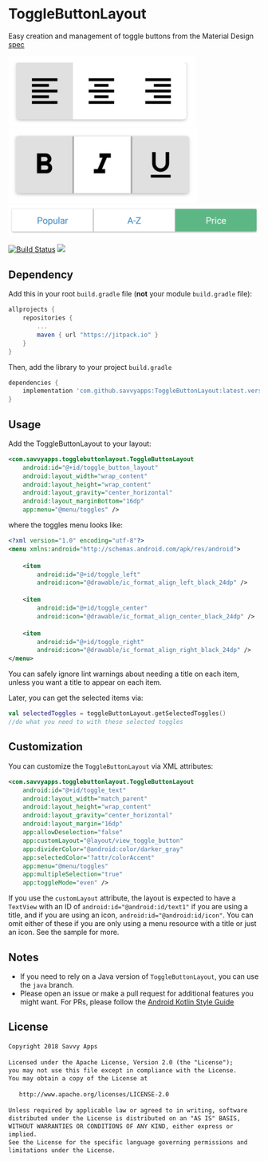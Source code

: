 # ToggleButtonLayout

Easy creation and management of toggle buttons from the Material Design [spec](https://material.io/guidelines/components/buttons.html#buttons-toggle-buttons)

![Single](/art/single.png "Single")
![Multiple](/art/multiple.png "Multiple")
![Segmented](/art/segmented.png "Segmented")

[![Build Status](https://travis-ci.org/savvyapps/ToggleButtonLayout.svg?branch=master)](https://travis-ci.org/savvyapps/ToggleButtonLayout) [![](https://jitpack.io/v/savvyapps/ToggleButtonLayout.svg)](https://jitpack.io/#savvyapps/ToggleButtonLayout)

## Dependency

Add this in your root `build.gradle` file (**not** your module `build.gradle` file):

```gradle
allprojects {
	repositories {
		...
		maven { url "https://jitpack.io" }
	}
}
```

Then, add the library to your project `build.gradle`
```gradle
dependencies {
    implementation 'com.github.savvyapps:ToggleButtonLayout:latest.version.here'
}
```

## Usage
Add the ToggleButtonLayout to your layout:
```xml
<com.savvyapps.togglebuttonlayout.ToggleButtonLayout
    android:id="@+id/toggle_button_layout"
    android:layout_width="wrap_content"
    android:layout_height="wrap_content"
    android:layout_gravity="center_horizontal"
    android:layout_marginBottom="16dp"
    app:menu="@menu/toggles" />
```
where the toggles menu looks like:
```xml
<?xml version="1.0" encoding="utf-8"?>
<menu xmlns:android="http://schemas.android.com/apk/res/android">

    <item
        android:id="@+id/toggle_left"
        android:icon="@drawable/ic_format_align_left_black_24dp" />

    <item
        android:id="@+id/toggle_center"
        android:icon="@drawable/ic_format_align_center_black_24dp" />

    <item
        android:id="@+id/toggle_right"
        android:icon="@drawable/ic_format_align_right_black_24dp" />
</menu>
```
You can safely ignore lint warnings about needing a title on each item, unless you want a title to appear on each item.

Later, you can get the selected items via:
```kotlin
val selectedToggles = toggleButtonLayout.getSelectedToggles()
//do what you need to with these selected toggles
```

## Customization
You can customize the `ToggleButtonLayout` via XML attributes:
```xml
<com.savvyapps.togglebuttonlayout.ToggleButtonLayout
    android:id="@+id/toggle_text"
    android:layout_width="match_parent"
    android:layout_height="wrap_content"
    android:layout_gravity="center_horizontal"
    android:layout_margin="16dp"
    app:allowDeselection="false"
    app:customLayout="@layout/view_toggle_button"
    app:dividerColor="@android:color/darker_gray"
    app:selectedColor="?attr/colorAccent"
    app:menu="@menu/toggles"
    app:multipleSelection="true"
    app:toggleMode="even" />
```

If you use the `customLayout` attribute, the layout is expected to have a `TextView` with an ID of `android:id="@android:id/text1"` if you are using a title, and if you are using an icon, `android:id="@android:id/icon"`. You can omit either of these if you are only using a menu resource with a title or just an icon. See the sample for more.

## Notes
- If you need to rely on a Java version of `ToggleButtonLayout`, you can use the `java` branch.
- Please open an issue or make a pull request for additional features you might want. For PRs, please follow the [Android Kotlin Style Guide](https://android.github.io/kotlin-guides/style.html)

License
--------

    Copyright 2018 Savvy Apps

    Licensed under the Apache License, Version 2.0 (the "License");
    you may not use this file except in compliance with the License.
    You may obtain a copy of the License at

       http://www.apache.org/licenses/LICENSE-2.0

    Unless required by applicable law or agreed to in writing, software
    distributed under the License is distributed on an "AS IS" BASIS,
    WITHOUT WARRANTIES OR CONDITIONS OF ANY KIND, either express or implied.
    See the License for the specific language governing permissions and
    limitations under the License.
